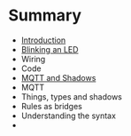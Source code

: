 # Summary

* [Introduction](README.md)
* [Blinking an LED](blinking-an-led.md)
 * Wiring
 * Code
* [MQTT and Shadows](mqtt-and-shadows.md)
 * MQTT
 * Things, types and shadows
* Rules as bridges
 * Understanding the syntax
* 

